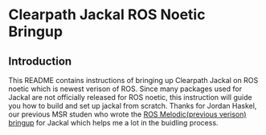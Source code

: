 # Clearpath Jackal ROS Noetic Bringup
## Introduction
This README contains instructions of bringing up Clearpath Jackal on ROS noetic which is newest verison of ROS. Since many packages used for Jackal are not officially released for ROS noetic, this instruction will guide you how to build and set up jackal from scratch. Thanks for Jordan Haskel, our previous MSR studen who wrote the [ROS Melodic(previous verison) bringup](https://github.com/robo-jordo/jackal_melodic_bringup) for Jackal which helps me a lot in the buidling process.

